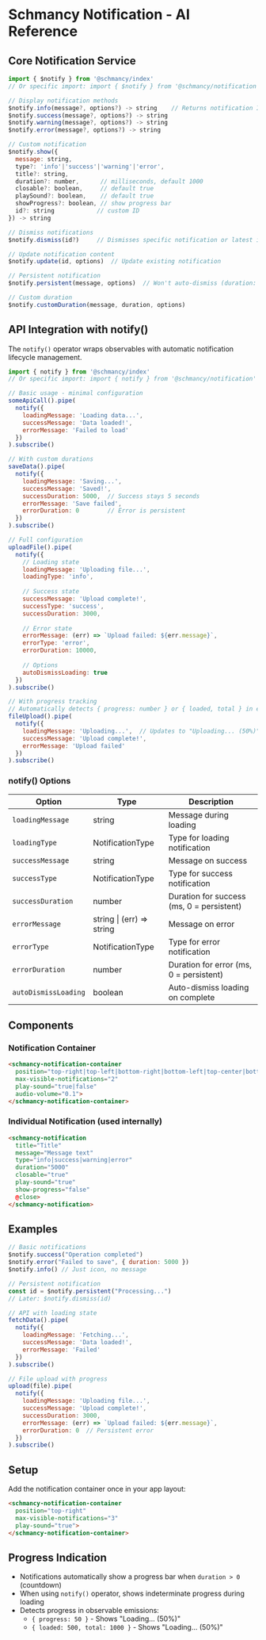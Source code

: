 # Schmancy Notification - AI Reference

## Core Notification Service

```js
import { $notify } from '@schmancy/index'
// Or specific import: import { $notify } from '@schmancy/notification'

// Display notification methods
$notify.info(message?, options?) -> string    // Returns notification ID
$notify.success(message?, options?) -> string
$notify.warning(message?, options?) -> string
$notify.error(message?, options?) -> string

// Custom notification
$notify.show({
  message: string,
  type?: 'info'|'success'|'warning'|'error',
  title?: string,
  duration?: number,      // milliseconds, default 1000
  closable?: boolean,     // default true
  playSound?: boolean,    // default true
  showProgress?: boolean, // show progress bar
  id?: string            // custom ID
}) -> string

// Dismiss notifications
$notify.dismiss(id?)     // Dismisses specific notification or latest if no ID

// Update notification content
$notify.update(id, options)  // Update existing notification

// Persistent notification
$notify.persistent(message, options)  // Won't auto-dismiss (duration: 0)

// Custom duration
$notify.customDuration(message, duration, options)
```

## API Integration with notify()

The `notify()` operator wraps observables with automatic notification lifecycle management.

```js
import { notify } from '@schmancy/index'
// Or specific import: import { notify } from '@schmancy/notification'

// Basic usage - minimal configuration
someApiCall().pipe(
  notify({
    loadingMessage: 'Loading data...',
    successMessage: 'Data loaded!',
    errorMessage: 'Failed to load'
  })
).subscribe()

// With custom durations
saveData().pipe(
  notify({
    loadingMessage: 'Saving...',
    successMessage: 'Saved!',
    successDuration: 5000,  // Success stays 5 seconds
    errorMessage: 'Save failed',
    errorDuration: 0        // Error is persistent
  })
).subscribe()

// Full configuration
uploadFile().pipe(
  notify({
    // Loading state
    loadingMessage: 'Uploading file...',
    loadingType: 'info',
    
    // Success state
    successMessage: 'Upload complete!',
    successType: 'success',
    successDuration: 3000,
    
    // Error state
    errorMessage: (err) => `Upload failed: ${err.message}`,
    errorType: 'error',
    errorDuration: 10000,
    
    // Options
    autoDismissLoading: true
  })
).subscribe()

// With progress tracking
// Automatically detects { progress: number } or { loaded, total } in emissions
fileUpload().pipe(
  notify({
    loadingMessage: 'Uploading...',  // Updates to "Uploading... (50%)"
    successMessage: 'Upload complete!',
    errorMessage: 'Upload failed'
  })
).subscribe()
```

### notify() Options

| Option | Type | Description |
|--------|------|-------------|
| `loadingMessage` | string | Message during loading |
| `loadingType` | NotificationType | Type for loading notification |
| `successMessage` | string | Message on success |
| `successType` | NotificationType | Type for success notification |
| `successDuration` | number | Duration for success (ms, 0 = persistent) |
| `errorMessage` | string \| (err) => string | Message on error |
| `errorType` | NotificationType | Type for error notification |
| `errorDuration` | number | Duration for error (ms, 0 = persistent) |
| `autoDismissLoading` | boolean | Auto-dismiss loading on complete |

## Components

### Notification Container

```html
<schmancy-notification-container
  position="top-right|top-left|bottom-right|bottom-left|top-center|bottom-center"
  max-visible-notifications="2"
  play-sound="true|false"
  audio-volume="0.1">
</schmancy-notification-container>
```

### Individual Notification (used internally)

```html
<schmancy-notification
  title="Title"
  message="Message text"
  type="info|success|warning|error"
  duration="5000"
  closable="true"
  play-sound="true"
  show-progress="false"
  @close>
</schmancy-notification>
```

## Examples

```js
// Basic notifications
$notify.success("Operation completed")
$notify.error("Failed to save", { duration: 5000 })
$notify.info() // Just icon, no message

// Persistent notification
const id = $notify.persistent("Processing...")
// Later: $notify.dismiss(id)

// API with loading state
fetchData().pipe(
  notify({
    loadingMessage: 'Fetching...',
    successMessage: 'Data loaded!',
    errorMessage: 'Failed'
  })
).subscribe()

// File upload with progress
upload(file).pipe(
  notify({
    loadingMessage: 'Uploading file...',
    successMessage: 'Upload complete!',
    successDuration: 3000,
    errorMessage: (err) => `Upload failed: ${err.message}`,
    errorDuration: 0  // Persistent error
  })
).subscribe()
```

## Setup

Add the notification container once in your app layout:

```html
<schmancy-notification-container
  position="top-right"
  max-visible-notifications="3"
  play-sound="true">
</schmancy-notification-container>
```

## Progress Indication

- Notifications automatically show a progress bar when `duration > 0` (countdown)
- When using `notify()` operator, shows indeterminate progress during loading
- Detects progress in observable emissions:
  - `{ progress: 50 }` - Shows "Loading... (50%)"
  - `{ loaded: 500, total: 1000 }` - Shows "Loading... (50%)"